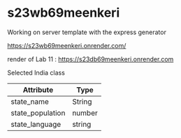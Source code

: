 # s23wb69meenkeri
Working on server template with the express generator

https://s23wb69meenkeri.onrender.com/

render of Lab 11 : https://s23db69meenkeri.onrender.com

Selected India class

| Attribute         | Type  |
|-------------------|-------| 
| state_name        | String|
| state_population  | number|
| state_language    | string|


